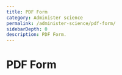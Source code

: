 ```yaml
---
title: PDF Form
category: Administer science
permalink: /administer-science/pdf-form/
sidebarDepth: 0
description: PDF Form.
---
```


# PDF Form

<!-- Local testing with direct URL: http://localhost:8080/administer-science/pdf-form/ -->

<PdfForm label="Submit button" />
